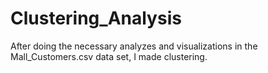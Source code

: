 # Clustering_Analysis
After doing the necessary analyzes and visualizations in the Mall_Customers.csv data set, I made clustering.
